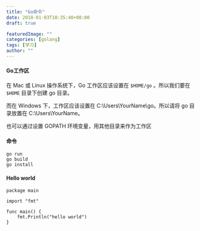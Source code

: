 ```yaml
---
title: "Go命令"
date: 2018-01-03T10:35:40+08:00
draft: true

featuredImage: ""
categories: [golang]
tags: [学习]
author: ""
---
```


#### Go工作区
在 Mac 或 Linux 操作系统下，Go 工作区应该设置在 ```$HOME/go``` 。所以我们要在 ```$HOME``` 目录下创建 go 目录。

而在 Windows 下，工作区应该设置在 C:\Users\YourName\go。所以请将 go 目录放置在 C:\Users\YourName。

也可以通过设置 GOPATH 环境变量，用其他目录来作为工作区


#### 命令
```
go run 
go build
go install 

```

#### Hello world
```
package main

import "fmt"

func main() {
	fmt.Println("hello world")
}
```